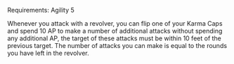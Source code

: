 Requirements: Agility 5

Whenever you attack with a revolver, you can flip one of your Karma Caps and spend 10 AP to make a number of additional attacks without spending any additional AP, the target of these attacks must be within 10 feet of the previous target. The number of attacks you can make is equal to the rounds you have left in the revolver.